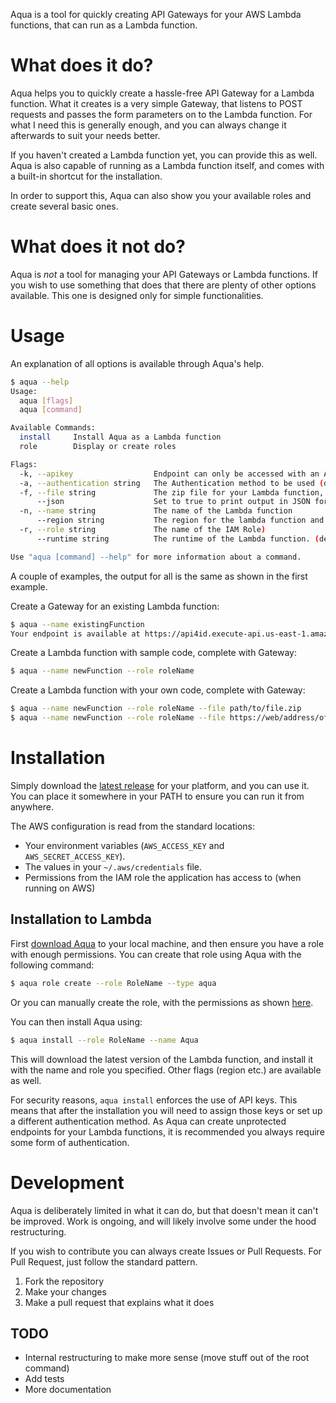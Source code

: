 Aqua is a tool for quickly creating API Gateways for your AWS Lambda functions, that can run as a Lambda function.

# What does it do?

Aqua helps you to quickly create a hassle-free API Gateway for a Lambda function. What it creates is a very simple Gateway, that listens to POST requests and passes the form parameters on to the Lambda function. For what I need this is generally enough, and you can always change it afterwards to suit your needs better.

If you haven't created a Lambda function yet, you can provide this as well. Aqua is also capable of running as a Lambda function itself, and comes with a built-in shortcut for the installation.

In order to support this, Aqua can also show you your available roles and create several basic ones.

# What does it not do?

Aqua is *not* a tool for managing your API Gateways or Lambda functions. If you wish to use something that does that there are plenty of other options available. This one is designed only for simple functionalities.

# Usage

An explanation of all options is available through Aqua's help.

```bash
$ aqua --help
Usage:
  aqua [flags]
  aqua [command]

Available Commands:
  install     Install Aqua as a Lambda function
  role        Display or create roles

Flags:
  -k, --apikey                  Endpoint can only be accessed with an API key
  -a, --authentication string   The Authentication method to be used (default "NONE")
  -f, --file string             The zip file for your Lambda function, either locally or http(s). The file will first be downloaded locally.
      --json                    Set to true to print output in JSON format
  -n, --name string             The name of the Lambda function
      --region string           The region for the lambda function and API Gateway (default "us-east-1")
  -r, --role string             The name of the IAM Role)
      --runtime string          The runtime of the Lambda function. (default "nodejs4.3")

Use "aqua [command] --help" for more information about a command.
```

A couple of examples, the output for all is the same as shown in the first example.

Create a Gateway for an existing Lambda function:

```bash
$ aqua --name existingFunction
Your endpoint is available at https://api4id.execute-api.us-east-1.amazonaws.com/prod/existingfunction
```

Create a Lambda function with sample code, complete with Gateway:

```bash
$ aqua --name newFunction --role roleName
```

Create a Lambda function with your own code, complete with Gateway:

```bash
$ aqua --name newFunction --role roleName --file path/to/file.zip
$ aqua --name newFunction --role roleName --file https://web/address/of/file.zip
```

# Installation

Simply download the [latest release][latest] for your platform, and you can use it. You can place it somewhere in your PATH to ensure you can run it from anywhere.

The AWS configuration is read from the standard locations:

* Your environment variables (`AWS_ACCESS_KEY` and `AWS_SECRET_ACCESS_KEY`).
* The values in your `~/.aws/credentials` file.
* Permissions from the IAM role the application has access to (when running on AWS)

[latest]: https://github.com/ArjenSchwarz/aqua/releases

## Installation to Lambda

First [download Aqua][latest] to your local machine, and then ensure you have a role with enough permissions. You can create that role using Aqua with the following command:

```bash
$ aqua role create --role RoleName --type aqua
```

Or you can manually create the role, with the permissions as shown [here][permissionslink].

You can then install Aqua using:

```bash
$ aqua install --role RoleName --name Aqua
```

This will download the latest version of the Lambda function, and install it with the name and role you specified. Other flags (region etc.) are available as well.

For security reasons, `aqua install` enforces the use of API keys. This means that after the installation you will need to assign those keys or set up a different authentication method. As Aqua can create unprotected endpoints for your Lambda functions, it is recommended you always require some form of authentication.

[permissionslink]: https://github.com/ArjenSchwarz/aqua

# Development

Aqua is deliberately limited in what it can do, but that doesn't mean it can't be improved. Work is ongoing, and will likely involve some under the hood restructuring.

If you wish to contribute you can always create Issues or Pull Requests. For Pull Request, just follow the standard pattern.

1. Fork the repository
2. Make your changes
3. Make a pull request that explains what it does

## TODO

* Internal restructuring to make more sense (move stuff out of the root command)
* Add tests
* More documentation
